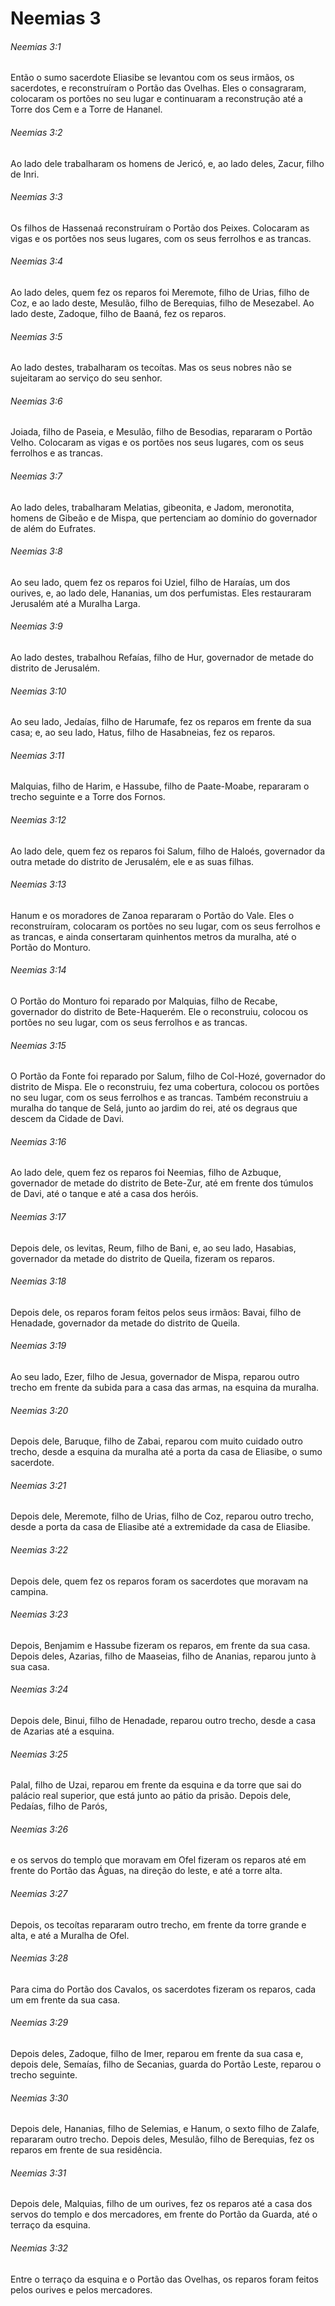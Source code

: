 # Neemias 3

###### Neemias 3:1

Então o sumo sacerdote Eliasibe se levantou com os seus irmãos, os sacerdotes, e reconstruíram o Portão das Ovelhas. Eles o consagraram, colocaram os portões no seu lugar e continuaram a reconstrução até a Torre dos Cem e a Torre de Hananel.

###### Neemias 3:2

Ao lado dele trabalharam os homens de Jericó, e, ao lado deles, Zacur, filho de Inri.

###### Neemias 3:3

Os filhos de Hassenaá reconstruíram o Portão dos Peixes. Colocaram as vigas e os portões nos seus lugares, com os seus ferrolhos e as trancas.

###### Neemias 3:4

Ao lado deles, quem fez os reparos foi Meremote, filho de Urias, filho de Coz, e ao lado deste, Mesulão, filho de Berequias, filho de Mesezabel. Ao lado deste, Zadoque, filho de Baaná, fez os reparos.

###### Neemias 3:5

Ao lado destes, trabalharam os tecoítas. Mas os seus nobres não se sujeitaram ao serviço do seu senhor.

###### Neemias 3:6

Joiada, filho de Paseia, e Mesulão, filho de Besodias, repararam o Portão Velho. Colocaram as vigas e os portões nos seus lugares, com os seus ferrolhos e as trancas.

###### Neemias 3:7

Ao lado deles, trabalharam Melatias, gibeonita, e Jadom, meronotita, homens de Gibeão e de Mispa, que pertenciam ao domínio do governador de além do Eufrates.

###### Neemias 3:8

Ao seu lado, quem fez os reparos foi Uziel, filho de Haraías, um dos ourives, e, ao lado dele, Hananias, um dos perfumistas. Eles restauraram Jerusalém até a Muralha Larga.

###### Neemias 3:9

Ao lado destes, trabalhou Refaías, filho de Hur, governador de metade do distrito de Jerusalém.

###### Neemias 3:10

Ao seu lado, Jedaías, filho de Harumafe, fez os reparos em frente da sua casa; e, ao seu lado, Hatus, filho de Hasabneias, fez os reparos.

###### Neemias 3:11

Malquias, filho de Harim, e Hassube, filho de Paate-Moabe, repararam o trecho seguinte e a Torre dos Fornos.

###### Neemias 3:12

Ao lado dele, quem fez os reparos foi Salum, filho de Haloés, governador da outra metade do distrito de Jerusalém, ele e as suas filhas.

###### Neemias 3:13

Hanum e os moradores de Zanoa repararam o Portão do Vale. Eles o reconstruíram, colocaram os portões no seu lugar, com os seus ferrolhos e as trancas, e ainda consertaram quinhentos metros da muralha, até o Portão do Monturo.

###### Neemias 3:14

O Portão do Monturo foi reparado por Malquias, filho de Recabe, governador do distrito de Bete-Haquerém. Ele o reconstruiu, colocou os portões no seu lugar, com os seus ferrolhos e as trancas.

###### Neemias 3:15

O Portão da Fonte foi reparado por Salum, filho de Col-Hozé, governador do distrito de Mispa. Ele o reconstruiu, fez uma cobertura, colocou os portões no seu lugar, com os seus ferrolhos e as trancas. Também reconstruiu a muralha do tanque de Selá, junto ao jardim do rei, até os degraus que descem da Cidade de Davi.

###### Neemias 3:16

Ao lado dele, quem fez os reparos foi Neemias, filho de Azbuque, governador de metade do distrito de Bete-Zur, até em frente dos túmulos de Davi, até o tanque e até a casa dos heróis.

###### Neemias 3:17

Depois dele, os levitas, Reum, filho de Bani, e, ao seu lado, Hasabias, governador da metade do distrito de Queila, fizeram os reparos.

###### Neemias 3:18

Depois dele, os reparos foram feitos pelos seus irmãos: Bavai, filho de Henadade, governador da metade do distrito de Queila.

###### Neemias 3:19

Ao seu lado, Ezer, filho de Jesua, governador de Mispa, reparou outro trecho em frente da subida para a casa das armas, na esquina da muralha.

###### Neemias 3:20

Depois dele, Baruque, filho de Zabai, reparou com muito cuidado outro trecho, desde a esquina da muralha até a porta da casa de Eliasibe, o sumo sacerdote.

###### Neemias 3:21

Depois dele, Meremote, filho de Urias, filho de Coz, reparou outro trecho, desde a porta da casa de Eliasibe até a extremidade da casa de Eliasibe.

###### Neemias 3:22

Depois dele, quem fez os reparos foram os sacerdotes que moravam na campina.

###### Neemias 3:23

Depois, Benjamim e Hassube fizeram os reparos, em frente da sua casa. Depois deles, Azarias, filho de Maaseias, filho de Ananias, reparou junto à sua casa.

###### Neemias 3:24

Depois dele, Binui, filho de Henadade, reparou outro trecho, desde a casa de Azarias até a esquina.

###### Neemias 3:25

Palal, filho de Uzai, reparou em frente da esquina e da torre que sai do palácio real superior, que está junto ao pátio da prisão. Depois dele, Pedaías, filho de Parós,

###### Neemias 3:26

e os servos do templo que moravam em Ofel fizeram os reparos até em frente do Portão das Águas, na direção do leste, e até a torre alta.

###### Neemias 3:27

Depois, os tecoítas repararam outro trecho, em frente da torre grande e alta, e até a Muralha de Ofel.

###### Neemias 3:28

Para cima do Portão dos Cavalos, os sacerdotes fizeram os reparos, cada um em frente da sua casa.

###### Neemias 3:29

Depois deles, Zadoque, filho de Imer, reparou em frente da sua casa e, depois dele, Semaías, filho de Secanias, guarda do Portão Leste, reparou o trecho seguinte.

###### Neemias 3:30

Depois dele, Hananias, filho de Selemias, e Hanum, o sexto filho de Zalafe, repararam outro trecho. Depois deles, Mesulão, filho de Berequias, fez os reparos em frente de sua residência.

###### Neemias 3:31

Depois dele, Malquias, filho de um ourives, fez os reparos até a casa dos servos do templo e dos mercadores, em frente do Portão da Guarda, até o terraço da esquina.

###### Neemias 3:32

Entre o terraço da esquina e o Portão das Ovelhas, os reparos foram feitos pelos ourives e pelos mercadores.

